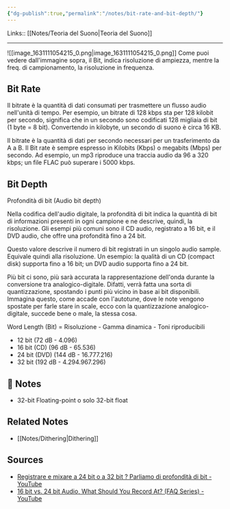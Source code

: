 ```yaml
---
{"dg-publish":true,"permalink":"/notes/bit-rate-and-bit-depth/"}
---
```


Links:: [[Notes/Teoria del Suono\|Teoria del Suono]]

---
![[image_1631111054215_0.png\|image_1631111054215_0.png]]
Come puoi vedere dall'immagine sopra, il Bit, indica risoluzione di ampiezza, mentre la freq. di campionamento, la risoluzione in frequenza.

## Bit Rate

Il bitrate è la quantità di dati consumati per trasmettere un flusso audio nell'unità di tempo. Per esempio, un bitrate di 128 kbps sta per 128 kilobit per secondo, significa che in un secondo sono codificati 128 migliaia di bit (1 byte = 8 bit). Convertendo in kilobyte, un secondo di suono è circa 16 KB.

Il bitrate è la quantità di dati per secondo necessari per un trasferimento da A a B. Il Bit rate è sempre espresso in Kilobits (Kbps) o megabits (Mbps) per secondo. Ad esempio, un mp3 riproduce una traccia audio da 96 a 320 kbps; un file FLAC può superare i 5000 kbps.


## Bit Depth

Profondità di bit (Audio bit depth)

Nella codifica dell'audio digitale, la profondità di bit indica la quantità di bit di informazioni presenti in ogni campione e ne descrive, quindi, la risoluzione. Gli esempi più comuni sono il CD audio, registrato a 16 bit, e il DVD audio, che offre una profondità fino a 24 bit.

Questo valore descrive il numero di bit registrati in un singolo audio sample. Equivale quindi alla risoluzione. Un esempio: la qualità di un CD (compact disk) supporta fino a 16 bit; un DVD audio supporta fino a 24 bit.

Più bit ci sono, più sarà accurata la rappresentazione dell'onda durante la conversione tra analogico-digitale. Difatti, verrà fatta una sorta di quantizzazione, spostando i punti più vicino in base ai bit disponibili. Immagina questo, come accade con l'autotune, dove le note vengono spostate per farle stare in scale, ecco con la quantizzazione analogico-digitale, succede bene o male, la stessa cosa.


Word Length (Bit) = Risoluzione - Gamma dinamica - Toni riproducibili
- 12 bit (72 dB - 4.096)
- 16 bit (CD) (96 dB - 65.536)
- 24 bit (DVD) (144 dB - 16.777.216)
- 32 bit (192 dB - 4.294.967.296)


## 📝 Notes

- 32-bit Floating-point o solo 32-bit float


## Related Notes

- [[Notes/Dithering\|Dithering]]


## Sources

- [Registrare e mixare a 24 bit o a 32 bit ? Parliamo di profondità di bit - YouTube](https://www.youtube.com/watch?v=SISLKVmh30w)
- [16 bit vs. 24 bit Audio, What Should You Record At? (FAQ Series) - YouTube](https://www.youtube.com/watch?v=UG51K2t3Fec&t=266s)